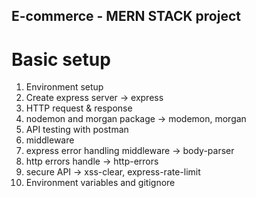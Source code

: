 ## E-commerce - MERN STACK project

# Basic setup

1. Environment setup
2. Create express server -> express
3. HTTP request & response
4. nodemon and morgan package -> modemon, morgan
5. API testing with postman
6. middleware
7. express error handling middleware -> body-parser
8. http errors handle -> http-errors
9. secure API -> xss-clear, express-rate-limit
10. Environment variables and gitignore